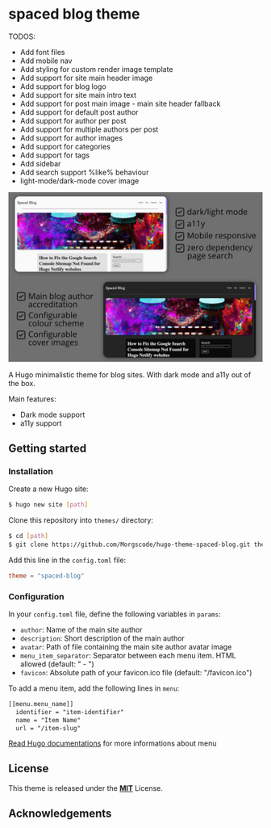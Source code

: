 # spaced blog theme

TODOS:

- Add font files
- Add mobile nav
- Add styling for custom render image template
- Add support for site main header image
- Add support for blog logo
- Add support for site main intro text
- Add support for post main image - main site header fallback
- Add support for default post author
- Add support for author per post
- Add support for multiple authors per post
- Add support for author images
- Add support for categories
- Add support for tags
- Add sidebar
- Add search support %like% behaviour
- light-mode/dark-mode cover image

![Intro](https://github.com/Morgscode/hugo-theme-spaced-blog/blob/master/images/cover.png)

A Hugo minimalistic theme for blog sites. With dark mode and a11y out of the box.

Main features:

- Dark mode support
- a11y support

## Getting started

### Installation

Create a new Hugo site:

```bash
$ hugo new site [path]
```

Clone this repository into `themes/` directory:

```bash
$ cd [path]
$ git clone https://github.com/Morgscode/hugo-theme-spaced-blog.git themes/spaced-blog
```

Add this line in the `config.toml` file:

```toml
theme = "spaced-blog"
```

### Configuration

In your `config.toml` file, define the following variables in `params`:

- `author`: Name of the main site author
- `description`: Short description of the main author
- `avatar`: Path of file containing the main site author avatar image
- `menu_item_separator`: Separator between each menu item. HTML allowed (default: " - ")
- `favicon`: Absolute path of your favicon.ico file (default: "/favicon.ico")

To add a menu item, add the following lines in `menu`:

```
[[menu.menu_name]]
  identifier = "item-identifier"
  name = "Item Name"
  url = "/item-slug"
```

[Read Hugo documentations](https://gohugo.io/content-management/menus/#readout) for more informations about menu

## License

This theme is released under the [**MIT**](/LICENSE.md) License.

## Acknowledgements
